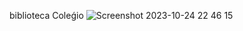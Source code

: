 biblioteca Coleǵio
![Screenshot 2023-10-24 22 46 15](https://github.com/Nanelou/siteteste/assets/126290968/186770e3-f24f-4104-8121-ce9ea8e0153c)
